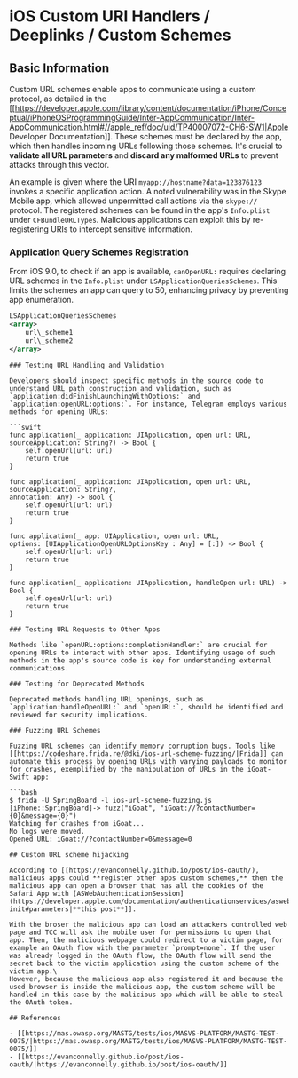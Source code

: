 # iOS Custom URI Handlers / Deeplinks / Custom Schemes


## Basic Information

Custom URL schemes enable apps to communicate using a custom protocol, as detailed in the [[https://developer.apple.com/library/content/documentation/iPhone/Conceptual/iPhoneOSProgrammingGuide/Inter-AppCommunication/Inter-AppCommunication.html#//apple_ref/doc/uid/TP40007072-CH6-SW1|Apple Developer Documentation]]. These schemes must be declared by the app, which then handles incoming URLs following those schemes. It's crucial to **validate all URL parameters** and **discard any malformed URLs** to prevent attacks through this vector.

An example is given where the URI `myapp://hostname?data=123876123` invokes a specific application action. A noted vulnerability was in the Skype Mobile app, which allowed unpermitted call actions via the `skype://` protocol. The registered schemes can be found in the app's `Info.plist` under `CFBundleURLTypes`. Malicious applications can exploit this by re-registering URIs to intercept sensitive information.

### Application Query Schemes Registration

From iOS 9.0, to check if an app is available, `canOpenURL:` requires declaring URL schemes in the `Info.plist` under `LSApplicationQueriesSchemes`. This limits the schemes an app can query to 50, enhancing privacy by preventing app enumeration.

```xml
LSApplicationQueriesSchemes
<array>
    url\_scheme1
    url\_scheme2
</array>
```
```
### Testing URL Handling and Validation

Developers should inspect specific methods in the source code to understand URL path construction and validation, such as `application:didFinishLaunchingWithOptions:` and `application:openURL:options:`. For instance, Telegram employs various methods for opening URLs:

```swift
func application(_ application: UIApplication, open url: URL, sourceApplication: String?) -> Bool {
    self.openUrl(url: url)
    return true
}

func application(_ application: UIApplication, open url: URL, sourceApplication: String?,
annotation: Any) -> Bool {
    self.openUrl(url: url)
    return true
}

func application(_ app: UIApplication, open url: URL,
options: [UIApplicationOpenURLOptionsKey : Any] = [:]) -> Bool {
    self.openUrl(url: url)
    return true
}

func application(_ application: UIApplication, handleOpen url: URL) -> Bool {
    self.openUrl(url: url)
    return true
}
```
```
### Testing URL Requests to Other Apps

Methods like `openURL:options:completionHandler:` are crucial for opening URLs to interact with other apps. Identifying usage of such methods in the app's source code is key for understanding external communications.

### Testing for Deprecated Methods

Deprecated methods handling URL openings, such as `application:handleOpenURL:` and `openURL:`, should be identified and reviewed for security implications.

### Fuzzing URL Schemes

Fuzzing URL schemes can identify memory corruption bugs. Tools like [[https://codeshare.frida.re/@dki/ios-url-scheme-fuzzing/|Frida]] can automate this process by opening URLs with varying payloads to monitor for crashes, exemplified by the manipulation of URLs in the iGoat-Swift app:

```bash
$ frida -U SpringBoard -l ios-url-scheme-fuzzing.js
[iPhone::SpringBoard]-> fuzz("iGoat", "iGoat://?contactNumber={0}&message={0}")
Watching for crashes from iGoat...
No logs were moved.
Opened URL: iGoat://?contactNumber=0&message=0
```
```
## Custom URL scheme hijacking

According to [[https://evanconnelly.github.io/post/ios-oauth/), malicious apps could **register other apps custom schemes,** then the malicious app can open a browser that has all the cookies of the Safari App with [ASWebAuthenticationSession](https://developer.apple.com/documentation/authenticationservices/aswebauthenticationsession/2990952-init#parameters|**this post**]].

With the broser the malicious app can load an attackers controlled web page and TCC will ask the mobile user for permissions to open that app. Then, the malicious webpage could redirect to a victim page, for example an OAuth flow with the parameter `prompt=none`. If the user was already logged in the OAuth flow, the OAuth flow will send the secret back to the victim application using the custom scheme of the victim app.\
However, because the malicious app also registered it and because the used browser is inside the malicious app, the custom scheme will be handled in this case by the malicious app which will be able to steal the OAuth token.

## References

- [[https://mas.owasp.org/MASTG/tests/ios/MASVS-PLATFORM/MASTG-TEST-0075/|https://mas.owasp.org/MASTG/tests/ios/MASVS-PLATFORM/MASTG-TEST-0075/]]
- [[https://evanconnelly.github.io/post/ios-oauth/|https://evanconnelly.github.io/post/ios-oauth/]]



